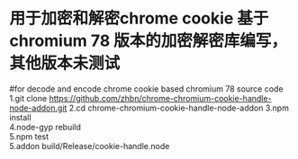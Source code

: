 # 用于加密和解密chrome cookie  基于chromium 78 版本的加密解密库编写，其他版本未测试
#for decode and encode chrome cookie based chromium 78 source code  
1.git clone https://github.com/zhbn/chrome-chromium-cookie-handle-node-addon.git
2.cd chrome-chromium-cookie-handle-node-addon
3.npm install   
4.node-gyp rebuild  
5.npm test   
5.addon build/Release/cookie-handle.node     

